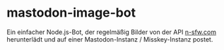 # mastodon-image-bot
Ein einfacher Node.js-Bot, der regelmäßig Bilder von der API [n-sfw.com](https://n-sfw.com) herunterlädt und auf einer Mastodon-Instanz / Misskey-Instanz postet.
